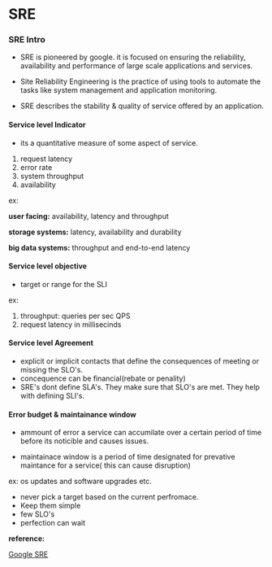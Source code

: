 # SRE

### SRE Intro


- SRE is pioneered by google. it is focused on ensuring the reliability, availability and performance of large scale applications and services.

- Site Reliability Engineering is the practice of using tools to automate the tasks like system management and application monitoring.

- SRE describes the stability & quality of service offered by an application.




#### Service level Indicator

- its a quantitative measure of some aspect of service.

1. request latency
2. error rate
3. system throughput
4. availability

ex:

**user facing:** availability, latency and throughput

**storage systems:** latency, availability and durability

**big data systems:** throughput and end-to-end latency


#### Service level objective

- target or range for the SLI

ex:

1. throughput: queries per sec QPS
2. request latency in millisecinds


#### Service level Agreement


- explicit or implicit contacts that define the consequences of meeting or missing the SLO's.
- concequence can be financial(rebate or penality)
- SRE's dont define SLA's. They make sure that SLO's are met. They help with defining SLI's.


#### Error budget & maintainance window

- ammount of error a service can accumilate over a certain period of time before its noticible and causes issues.

- maintainace window is a period of time designated for prevative maintance for a service( this can cause disruption)

ex: os updates and software upgrades etc.



- never pick a target based on the current perfromace.
- Keep them simple
- few SLO's
- perfection can wait


**reference:**

[Google SRE](https://sre.google/sre-book/table-of-contents/)